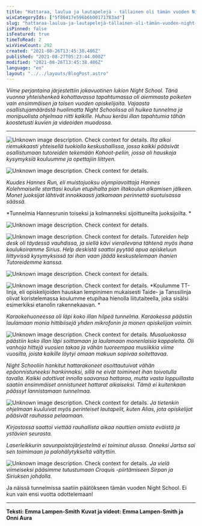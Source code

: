 ```yaml
---
title: "Hattaraa, laulua ja lautapelejä - tällainen oli tämän vuoden Night School"
wixCategoryIds: ["5f80417e596b6b00171783ad"]
slug: "hattaraa-laulua-ja-lautapelejä-tällainen-oli-tämän-vuoden-night-school"
isPinned: false
isFeatured: true
timeToRead: 2
wixViewCount: 292
created: "2021-08-26T13:45:38.486Z"
published: "2021-08-27T05:23:44.000Z"
modified: "2021-08-26T13:45:38.486Z"
language: "en"
layout: "../../layouts/BlogPost.astro"
---
```

*Viime perjantaina järjestettiin jokavuotinen lukion Night School. Tänä vuonna yhteishenkeä kohottavassa tapahtumassa oli aiemmasta poiketen vain ensimmäisen ja toisen vuoden opiskelijoita. Vajaasta osallistujamäärästä huolimatta Night Schoolissa oli huikea tunnelma ja monipuolista ohjelmaa riitti kaikille. Huhuu keräsi illan tapahtumia tähän koostetusti kuvien ja videoiden muodossa.*

---
![Unknown image description. Check context for details.](https://static.wixstatic.com/media/07242a_d7a608fc6bc047f08b4fcb26b2ba9f26~mv2.jpg) <!-- Original name: Kahoot.jpg -->
*Ilta alkoi riemukkaasti yhteisellä tuokiolla keskushallissa, jossa kaikki pääsivät osallistumaan tutoreiden tekemään Kahoot-peliin, jossa oli hauskoja kysymyksiä kouluumme ja opettajiin liittyen.*

![Unknown image description. Check context for details.](https://static.wixstatic.com/media/07242a_53123e5261c342bdb507e77b5295c965~mv2.jpg) <!-- Original name: Hannesrun_loppu.jpg -->


*Kuudes Hannes Run, eli muistojuoksu olympiavoittaja Hannes Kolehmaiselle starttasi koulun etupihalta pian iltakoulun alkamisen jälkeen. Monet juoksijat lähtivät innokkaasti jatkamaan perinnettä suotuisassa säässä.*


*Tunnelmia Hannesrunin toiseksi ja kolmanneksi sijoittuneilta juoksijoilta. *

![Unknown image description. Check context for details.](https://static.wixstatic.com/media/07242a_c7a3e3cbdd8e44f788557c741a896dfb~mv2.jpg) <!-- Original name: Tutor_Helpdesk.jpg -->

![Unknown image description. Check context for details.](https://static.wixstatic.com/media/07242a_9b87da4339944df28090f5e307408359~mv2.jpg) <!-- Original name: Sirius_Tutor.jpg -->
*Tutoreiden help desk oli täydessä vauhdissa, ja siellä kävi vierailevana tähtenä myös ihana koulukoiramme Sirius. Help deskistä saattoi pyytää apua opiskeluun liittyvissä kysymyksissä tai ihan vaan jäädä keskustelemaan ihanien Tutoreidemme kanssa.*

![Unknown image description. Check context for details.](https://static.wixstatic.com/media/07242a_149e6a5d2e454ab6850e7c955a07444c~mv2.jpg) <!-- Original name: TT-linja_katutaide.jpg -->

![Unknown image description. Check context for details.](https://static.wixstatic.com/media/07242a_29a4540ac2964e8c90697919d6febd76~mv2.jpg) <!-- Original name: liitutaidetta.jpg -->
*Koulumme TT-linja, eli opiskelijoiden hauskan lempinimen mukaisesti Taide- ja Tanssilinja olivat koristelemassa koulumme etupihaa hienolla liitutaiteella, joka sisälsi esimerkiksi etanolin rakennekaavan. *


*Karaokehuoneessa oli läpi koko illan hilpeä tunnelma. Karaokessa päästiin laulamaan monia hittibiisejä yhden mikrofonin ja monen opiskelijan voimin.*

![Unknown image description. Check context for details.](https://static.wixstatic.com/media/07242a_87eebd8527ca4cbabc4a9fd94eeebd57~mv2.jpg) <!-- Original name: Michael_M1.jpg -->
*Musaluokassa päästiin koko illan läpi soittamaan ja laulamaan monenlaisia kappaleita. Oli vanhoja hittejä vuosien takaa ja vähän tuoreempaa musiikkia viime vuosilta, joista kaikille löytyi omaan makuun sopivaa soitettavaa.*


*Night Schooliin hankitut hattarakoneet osoittautuivat vähän epäonnistuneeksi hankinnaksi, sillä ne eivät toimineet ihan toivotulla tavalla. Kaikki odottivat innolla saavansa hattaraa, mutta vasta loppuillasta saatiin ensimmäiset onnistuneet hattarat aikaiseksi. Tämä ei kuitenkaan päässyt lannistamaan tunnelmaa.*

![Unknown image description. Check context for details.](https://static.wixstatic.com/media/07242a_cd1dfc1a7f504dcf94e1dc668d0376d2~mv2.jpg) <!-- Original name: Lautapelejä.jpg -->
*Ja tietenkin ohjelmaan kuuluivat myös perinteiset lautapelit, kuten Alias, jota opiskelijat pääsivät rauhassa pelaamaan.*


*Kirjastossa saattoi viettää rauhallista aikaa nauttien omista eväistä ja ystävien seurasta.*


*Laserleikkurin savunpoistojärjestelmä ei toiminut alussa. Onneksi Jartsa sai sen toimimaan ja palohälytykseltä vältyttiin.*

![Unknown image description. Check context for details.](https://static.wixstatic.com/media/07242a_68efb63d2e9a4add874562a0ea4352aa~mv2.jpg) <!-- Original name: Sirius_croquis.jpg -->
*Ja vielä viimeiseksi pääsimme tutustumaan Croquis -piirtämiseen Sirpan ja Siriuksen johdolla.*

Ja näissä tunnelmissa saatiin päätökseen tämän vuoden Night School. Ei kun vain ensi vuotta odottelemaan!

---


**Teksti: Emma Lampen-Smith**
**Kuvat ja videot: Emma Lampen-Smith ja Onni Aura**







